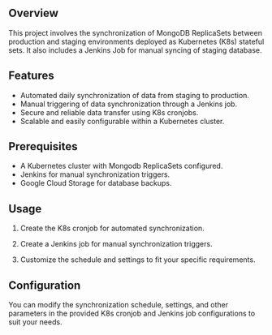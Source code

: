 ## Overview

This project involves the synchronization of MongoDB ReplicaSets between production and staging environments deployed as Kubernetes (K8s) stateful sets. It also includes a Jenkins Job for manual syncing of staging database.

## Features

- Automated daily synchronization of data from staging to production.
- Manual triggering of data synchronization through a Jenkins job.
- Secure and reliable data transfer using K8s cronjobs.
- Scalable and easily configurable within a Kubernetes cluster.

## Prerequisites

- A Kubernetes cluster with Mongodb ReplicaSets configured.
- Jenkins for manual synchronization triggers.
- Google Cloud Storage for database backups.

## Usage

1. Create the K8s cronjob for automated synchronization.

2. Create a Jenkins job for manual synchronization triggers.

3. Customize the schedule and settings to fit your specific requirements.

## Configuration

You can modify the synchronization schedule, settings, and other parameters in the provided K8s cronjob and Jenkins job configurations to suit your needs.
